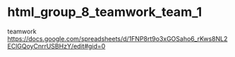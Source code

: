 # html_group_8_teamwork_team_1
teamwork
https://docs.google.com/spreadsheets/d/1FNP8rt9o3xGOSaho6_rKws8NL2EClGQoyCnrrUSBHzY/edit#gid=0
